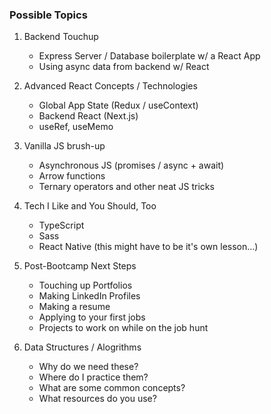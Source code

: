 ### Possible Topics

1. Backend Touchup

   - Express Server / Database boilerplate w/ a React App
   - Using async data from backend w/ React

2. Advanced React Concepts / Technologies

   - Global App State (Redux / useContext)
   - Backend React (Next.js)
   - useRef, useMemo

3. Vanilla JS brush-up

   - Asynchronous JS (promises / async + await)
   - Arrow functions
   - Ternary operators and other neat JS tricks

4. Tech I Like and You Should, Too

   - TypeScript
   - Sass
   - React Native (this might have to be it's own lesson...)

5. Post-Bootcamp Next Steps

   - Touching up Portfolios
   - Making LinkedIn Profiles
   - Making a resume
   - Applying to your first jobs
   - Projects to work on while on the job hunt

6. Data Structures / Alogrithms
   - Why do we need these?
   - Where do I practice them?
   - What are some common concepts?
   - What resources do you use?
